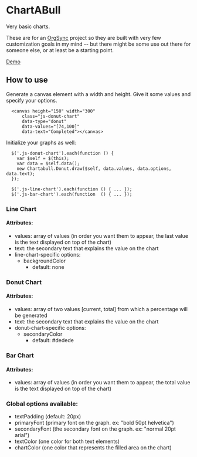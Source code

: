 ChartABull
==========

Very basic charts.

These are for an [OrgSync](http://www.github.com/orgsync) project so they are built with very few customization goals in my mind -- but there might be some use out there for someone else, or at least be a starting point.

[Demo](http://tylerlee.github.io/chartabull)

## How to use

Generate a canvas element with a width and height. Give it some values and specify your options.

```
  <canvas height="150" width="300"
      class="js-donut-chart"
      data-type="donut"
      data-values="[74,100]"
      data-text="Completed"></canvas>
```

Initialize your graphs as well:

```
  $('.js-donut-chart').each(function () {
    var $self = $(this);
    var data = $self.data();
    new Chartabull.Donut.draw($self, data.values, data.options, data.text);
  });

  $('.js-line-chart').each(function () { ... });
  $('.js-bar-chart').each(function  () { ... });
```

### Line Chart

#### Attributes:
- values: array of values (in order you want them to appear, the last value is the text displayed on top of the chart)
- text: the secondary text that explains the value on the chart
- line-chart-specific options:
  - backgroundColor
    - default: none

### Donut Chart

#### Attributes:
- values: array of two values [current, total] from which a percentage will be generated
- text: the secondary text that explains the value on the chart
- donut-chart-specific options:
  - secondaryColor
    - default: #dedede

### Bar Chart

#### Attributes:
- values: array of values (in order you want them to appear, the total value is the text displayed on top of the chart)

### Global options available:
  - textPadding (default: 20px)
  - primaryFont (primary font on the graph. ex: "bold 50pt helvetica")
  - secondaryFont (the secondary font on the graph. ex: "normal 20pt arial")
  - textColor (one color for both text elements)
  - chartColor (one color that represents the filled area on the chart)

